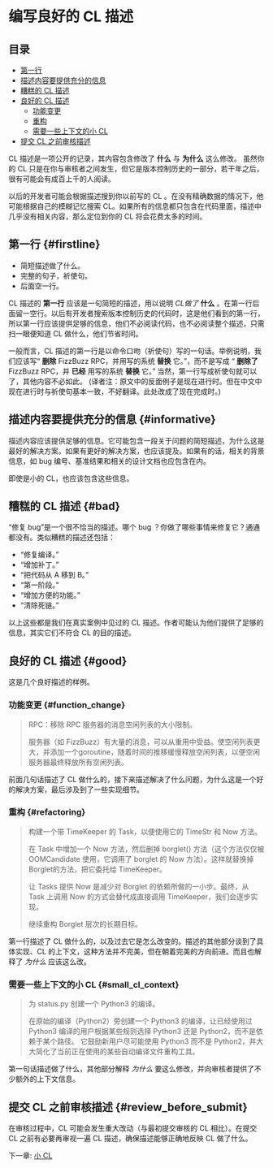# 编写良好的 CL 描述

## 目录
*   [第一行](#firstline)
*   [描述内容要提供充分的信息](#informative)
*   [糟糕的 CL 描述](#bad)
*   [良好的 CL 描述](#good)
    * [功能变更](#function_change)
    * [重构](#refactoring)
    * [需要一些上下文的小 CL](#small_cl_context)
*   [提交 CL 之前审核描述](#review_before_submit)

CL 描述是一项公开的记录，其内容包含修改了 **什么** 与 **为什么** 这么修改。 虽然你的 CL 只是在你与审核者之间发生，但它是版本控制历史的一部分，若干年之后，很有可能会有成百上千的人阅读。

以后的开发者可能会根据描述搜到你以前写的 CL 。在没有精确数据的情况下，他可能根据自己的模糊记忆搜索 CL。如果所有的信息都只包含在代码里面，描述中几乎没有相关内容，那么定位到你的 CL 将会花费太多的时间。

## 第一行 {#firstline}

*   简短描述做了什么。
*   完整的句子，祈使句。
*   后面空一行。

CL 描述的 **第一行** 应该是一句简短的描述，用以说明 *CL做了* **什么** 。在第一行后面留一空行。以后有开发者搜索版本控制历史的代码时，这是他们看到的第一行，所以第一行应该提供足够的信息，他们不必阅读代码，也不必阅读整个描述，只需扫一眼便知道 CL 做什么，他们节省时间。

一般而言，CL 描述的第一行是以命令口吻（祈使句）写的一句话。举例说明，我们应该写“ **删除** FizzBuzz RPC，并用写的系统 **替换** 它。”，而不是写成 “ **删除了** FizzBuzz RPC，并 **已经** 用写的系统 **替换** 它。”  当然，第一行写成祈使句就可以了，其他内容不必如此。
(译者注：原文中的反面例子是现在进行时。但在中文中现在进行时与祈使句基本一致，不好翻译。此处改成了现在完成时。)

## 描述内容要提供充分的信息 {#informative}

描述内容应该提供足够的信息。它可能包含一段关于问题的简短描述，为什么这是最好的解决方案。如果有更好的解决方案，也应该提及。如果有的话，相关的背景信息，如 bug 编号、基准结果和相关的设计文档也应包含在内。

即使是小的 CL，也应该包含这些信息。

## 糟糕的 CL 描述 {#bad}

“修复 bug”是一个很不恰当的描述。哪个 bug ？你做了哪些事情来修复它？通通都没有。类似糟糕的描述还包括：

-   “修复编译。”
-   “增加补丁。”
-   “把代码从 A 移到 B。”
-   “第一阶段。”
-   “增加方便的功能。”
-   “清除死链。”

以上这些都是我们在真实案例中见过的 CL 描述。作者可能认为他们提供了足够的信息，其实它们不符合 CL 的目的描述。

## 良好的 CL 描述 {#good}

这是几个良好描述的样例。

### 功能变更 {#function_change}

> RPC：移除 RPC 服务器的消息空闲列表的大小限制。
> 
> 服务器（如 FizzBuzz）有大量的消息，可以从重用中受益。使空闲列表更大，并添加一个goroutine，随着时间的推移缓慢释放空闲列表，以便空闲
> 服务器最终释放所有空闲列表。

前面几句话描述了 CL 做什么的，接下来描述解决了什么问题，为什么这是一个好的解决方案，最后涉及到了一些实现细节。

### 重构 {#refactoring}

> 构建一个带 TimeKeeper 的 Task，以便使用它的 TimeStr 和 Now 方法。
>
> 在 Task 中增加一个 Now 方法，然后删掉 borglet() 方法（这个方法仅仅被 OOMCandidate 使用，它调用了 borglet 的 Now 方法）。这样就替换掉
> Borglet的方法，把它委托给 TimeKeeper。
>
> 让 Tasks 提供 Now 是减少对 Borglet 的依赖所做的一小步。最终，从 Task 上调用 Now 的方式会替代成直接调用 TimeKeeper，我们会逐步实现。
>
> 继续重构 Borglet 层次的长期目标。

第一行描述了 CL 做什么的，以及过去它是怎么改变的。描述的其他部分谈到了具体实现、CL 的上下文，这种方法并不完美，但在朝着完美的方向前进。而且也解释了 *为什么* 应该这么改。

### 需要一些上下文的小 CL {#small_cl_context}

> 为 status.py 创建一个 Python3 的编译。
>
> 在原始的编译（Python2）旁创建一个 Python3 的编译，让已经使用过 Python3 编译的用户根据某些规则选择 Python3 还是 Python2，而不是依赖于某个路径。 它鼓励新用户尽可能使用 Python3 而不是 Python2，并大大简化了当前正在使用的某些自动编译文件重构工具。
>
>

第一句话描述做了什么，其他部分解释 *为什么* 要这么修改，并向审核者提供了不少额外的上下文信息。

## 提交 CL 之前审核描述 {#review_before_submit}

在审核过程中，CL 可能会发生重大改动（与最初提交审核的 CL 相比）。在提交 CL 之前有必要再审视一遍 CL 描述，确保描述能够正确地反映 CL 做了什么。

下一章: [小 CL](small-cls.md)
